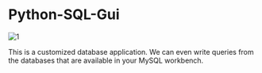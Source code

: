 # Python-SQL-Gui
![1](https://user-images.githubusercontent.com/74504480/111281320-cf6ee380-8662-11eb-858b-e94fb59b7f4f.PNG)

This is a customized database application. We can even write queries from the databases that are available in your MySQL workbench.

